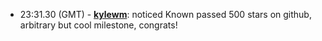 * <a id="23:31.30">23:31.30 (GMT)</a> - __[kylewm](https://github.com/kylewm)__: noticed Known passed 500 stars on github, arbitrary but cool milestone, congrats!
